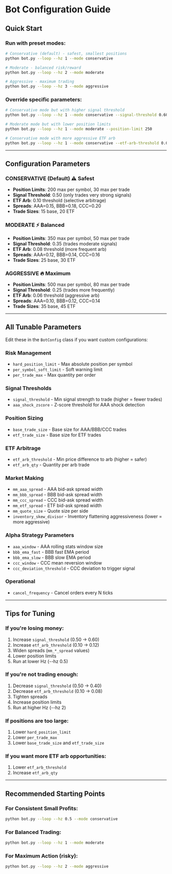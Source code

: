# Bot Configuration Guide

## Quick Start

### Run with preset modes:
```bash
# Conservative (default) - safest, smallest positions
python bot.py --loop --hz 1 --mode conservative

# Moderate - balanced risk/reward
python bot.py --loop --hz 2 --mode moderate

# Aggressive - maximum trading
python bot.py --loop --hz 3 --mode aggressive
```

### Override specific parameters:
```bash
# Conservative mode but with higher signal threshold
python bot.py --loop --hz 1 --mode conservative --signal-threshold 0.60

# Moderate mode but with lower position limits
python bot.py --loop --hz 1 --mode moderate --position-limit 250

# Conservative mode with more aggressive ETF arb
python bot.py --loop --hz 1 --mode conservative --etf-arb-threshold 0.07
```

---

## Configuration Parameters

### CONSERVATIVE (Default) ⚠️ Safest
- **Position Limits**: 200 max per symbol, 30 max per trade
- **Signal Threshold**: 0.50 (only trades very strong signals)
- **ETF Arb**: 0.10 threshold (selective arbitrage)
- **Spreads**: AAA=0.15, BBB=0.18, CCC=0.20
- **Trade Sizes**: 15 base, 20 ETF

### MODERATE ⚡ Balanced
- **Position Limits**: 350 max per symbol, 50 max per trade
- **Signal Threshold**: 0.35 (trades moderate signals)
- **ETF Arb**: 0.08 threshold (more frequent arb)
- **Spreads**: AAA=0.12, BBB=0.14, CCC=0.16
- **Trade Sizes**: 25 base, 30 ETF

### AGGRESSIVE 🔥 Maximum
- **Position Limits**: 500 max per symbol, 80 max per trade
- **Signal Threshold**: 0.25 (trades more frequently)
- **ETF Arb**: 0.06 threshold (aggressive arb)
- **Spreads**: AAA=0.10, BBB=0.12, CCC=0.14
- **Trade Sizes**: 35 base, 45 ETF

---

## All Tunable Parameters

Edit these in the `BotConfig` class if you want custom configurations:

### Risk Management
- `hard_position_limit` - Max absolute position per symbol
- `per_symbol_soft_limit` - Soft warning limit
- `per_trade_max` - Max quantity per order

### Signal Thresholds
- `signal_threshold` - Min signal strength to trade (higher = fewer trades)
- `aaa_shock_zscore` - Z-score threshold for AAA shock detection

### Position Sizing
- `base_trade_size` - Base size for AAA/BBB/CCC trades
- `etf_trade_size` - Base size for ETF trades

### ETF Arbitrage
- `etf_arb_threshold` - Min price difference to arb (higher = safer)
- `etf_arb_qty` - Quantity per arb trade

### Market Making
- `mm_aaa_spread` - AAA bid-ask spread width
- `mm_bbb_spread` - BBB bid-ask spread width
- `mm_ccc_spread` - CCC bid-ask spread width
- `mm_etf_spread` - ETF bid-ask spread width
- `mm_quote_size` - Quote size per side
- `inventory_skew_divisor` - Inventory flattening aggressiveness (lower = more aggressive)

### Alpha Strategy Parameters
- `aaa_window` - AAA rolling stats window size
- `bbb_ema_fast` - BBB fast EMA period
- `bbb_ema_slow` - BBB slow EMA period
- `ccc_window` - CCC mean reversion window
- `ccc_deviation_threshold` - CCC deviation to trigger signal

### Operational
- `cancel_frequency` - Cancel orders every N ticks

---

## Tips for Tuning

### If you're losing money:
1. Increase `signal_threshold` (0.50 → 0.60)
2. Increase `etf_arb_threshold` (0.10 → 0.12)
3. Widen spreads (`mm_*_spread` values)
4. Lower position limits
5. Run at lower Hz (--hz 0.5)

### If you're not trading enough:
1. Decrease `signal_threshold` (0.50 → 0.40)
2. Decrease `etf_arb_threshold` (0.10 → 0.08)
3. Tighten spreads
4. Increase position limits
5. Run at higher Hz (--hz 2)

### If positions are too large:
1. Lower `hard_position_limit`
2. Lower `per_trade_max`
3. Lower `base_trade_size` and `etf_trade_size`

### If you want more ETF arb opportunities:
1. Lower `etf_arb_threshold`
2. Increase `etf_arb_qty`

---

## Recommended Starting Points

### For Consistent Small Profits:
```bash
python bot.py --loop --hz 0.5 --mode conservative
```

### For Balanced Trading:
```bash
python bot.py --loop --hz 1 --mode moderate
```

### For Maximum Action (risky):
```bash
python bot.py --loop --hz 2 --mode aggressive
```

